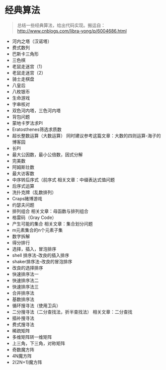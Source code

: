 # 经典算法
>总结一些经典算法，给出代码实现。搬运自：http://www.cnblogs.com/libra-yong/p/6004686.html
* 河内之塔（汉诺塔）
* 费式数列
* 巴斯卡三角形
* 三色棋
* 老鼠走迷宫（1）
* 老鼠走迷宫（2）
* 骑士走棋盘
* 八皇后
* 八枚银币
* 生命游戏
* 字串核对
* 双色河内塔，三色河内塔
* 背包问题 
* 蒙地卡罗法求PI
* Eratosthenes筛选求质数
* 超长整数运算（大数运算）  同时建议参考这篇文章：大数的四则运算-海子的博客园
* 长PI
* 最大公因数，最小公倍数，因式分解
* 完美数
* 阿姆斯壮数
* 最大访客数
* 中序转后序式（前序式  相关文章：中缀表达式值问题
* 后序式运算 
* 洗扑克牌（乱数排列）
* Craps赌博游戏
* 约瑟夫问题
* 排列组合   相关文章：母函数与排列组合
* 格雷码（Gray Code）
* 产生可能的集合  相关文章：集合划分问题
* m元素集合的n个元素子集
* 数字拆解
* 得分排行
* 选择，插入，冒泡排序
* shell 排序法-改良的插入排序
* shaker排序法-改良的冒泡排序
* 改良的选择排序
* 快速排序法一
* 快速排序法二
* 快速排序法三
* 合并排序法
* 基数排序法
* 循环搜寻法（使用卫兵）
* 二分搜寻法（二分查找法，折半查找法）  相关文章：二分查找
* 插补搜寻法
* 费式搜寻法
* 稀疏矩阵
* 多维矩阵转一维矩阵
* 上三角，下三角，对称矩阵
* 奇数魔方阵
* 4N魔方阵
* 2(2N+1)魔方阵
